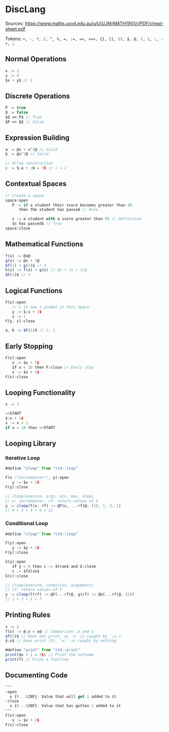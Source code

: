 # DiscLang

Sources: <https://www.maths.usyd.edu.au/u/UG/JM/MATH1901/r/PDF/cheat-sheet.pdf>

Tokens: ```+, -, *, /, ^, %, =, :=, =>, <=>, {}, [], (), $, @, !, \, :, ->, ;```

## Normal Operations

```js
x := 2
y := 4
$x + y$ // 6
```

## Discrete Operations

```js
P := true
Q := false
$Q => P$ // True
$P => Q$ // False
```

## Expression Building

```js
a := @x + x^2@ // Valid
b := @x^3@ // Valid

// Allow construction
c := $;a + ;b = 3$ // c = 1
```

## Contextual Spaces

```js
// Create a space
space:open
   P := if a student their score becomes greater than 90
      then the student has passed // Rule

   s := a student with a score greater than 95 // Definition
   $s has passed$ // True
space:close
```

## Mathematical Functions

```js
f(x) := @x@
g(x) := @x + 1@
$f(1) + g(1)$ // 3
h(x) := f(x) + g(x) // @x + (x + 1)@
$h(1)$ // 3
```

## Logical Functions

```js
F(x):open
   // x is now a global in this space
   y := $;x + 1$
   z := 1
F(y, z):close

a, b := $F(1)$ // 2, 1
```

## Early Stopping

```js
F(x):open
   x := $x + 1$
   if x < 10 then F:close // Early stop
   x := $x + 1$
F(x):close
```

## Looping Functionality

```js
x := 1

<<START
$;x + 1$
x := x + 1
if x < 10 then >>START
```

## Looping Library

### Iterative Loop

```js
#define "iloop" from "std::loop"

F(x /*Incrementer*/, y):open
   y := $x + 1$
F(y):close

// iloop(execute, args, min, max, step)
// x: incrementer, rf: return values of F
y := iloop(f(x, rf) := @F(x, ...rf)@, (1), 1, 3, 1)
// 0 + 2 + 4 + 6 = 12
```

### Conditional Loop

```js
#define "cloop" from "std::loop"

F(y):open
   y := $y + 1$
F(y):close

G(y):open
   if y < 6 then c := $true$ and G:close
   c := $false$
G(c):close

// cloop(execute, condition, arguments)
// rf: return values of F
y := cloop(f(rf) := @F(...rf)@, g(rf) := @G(...rf)@, (1))
// 1 + 3 + 5 + 7
```

## Printing Rules

```js
x := 2
f(x) := @;x = x@ // Comparison ;x and x
$f(3)$ // Does not print, as 'x' is caught by ';x ='
$;x$ // Does print (3), 'x;' is caught by nothing

#define "print" from "std::print"
print($x + 1 = 2$) // Print the outcome
print(f) // Print a function
```

## Documenting Code

```js
"""
:open
  x {0...\INF}: Value that will get 1 added to it
:close
  x {0...\INF}: Value that has gotten 1 added to it
"""
F(x):open
   x := $x + 1$
F(x):close
```
